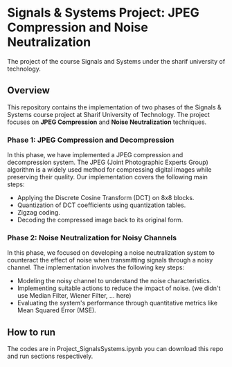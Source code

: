 # Signals & Systems Project: JPEG Compression and Noise Neutralization
The project of the course Signals and Systems under the sharif university of technology.

## Overview

This repository contains the implementation of two phases of the Signals & Systems course project at Sharif University of Technology. The project focuses on **JPEG Compression** and **Noise Neutralization** techniques.

### Phase 1: JPEG Compression and Decompression

In this phase, we have implemented a JPEG compression and decompression system. The JPEG (Joint Photographic Experts Group) algorithm is a widely used method for compressing digital images while preserving their quality. Our implementation covers the following main steps:

- Applying the Discrete Cosine Transform (DCT) on 8x8 blocks.
- Quantization of DCT coefficients using quantization tables.
- Zigzag coding.
- Decoding the compressed image back to its original form.

### Phase 2: Noise Neutralization for Noisy Channels

In this phase, we focused on developing a noise neutralization system to counteract the effect of noise when transmitting signals through a noisy channel. The implementation involves the following key steps:

- Modeling the noisy channel to understand the noise characteristics.
- Implementing suitable actions to reduce the impact of noise. (we didn't use Median Filter, Wiener Filter, ... here)
- Evaluating the system's performance through quantitative metrics like Mean Squared Error (MSE).

## How to run

The codes are in Project_SignalsSystems.ipynb
you can download this repo and run sections respectively.
